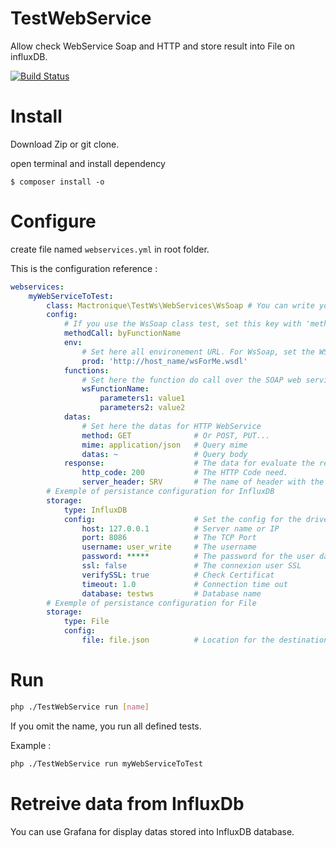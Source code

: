 # TestWebService

Allow check WebService Soap and HTTP and store result into File on influxDB.

[![Build Status](https://travis-ci.org/macintoshplus/TestWebService.svg?branch=master)](https://travis-ci.org/macintoshplus/TestWebService)

# Install

Download Zip or git clone.

open terminal and install dependency
```
$ composer install -o
```

# Configure

create file named `webservices.yml` in root folder.

This is the configuration reference :


```yaml
webservices:
    myWebServiceToTest: 
        class: Mactronique\TestWs\WebServices\WsSoap # You can write your class for specified tests.
        config: 
            # If you use the WsSoap class test, set this key with 'methodCall' value for use the '__soapCall' method in client. Set other value for call the specified function below.
            methodCall: byFunctionName
            env: 
                # Set here all environement URL. For WsSoap, set the WSDL URL.
                prod: 'http://host_name/wsForMe.wsdl'
            functions:
                # Set here the function do call over the SOAP web service
                wsFunctionName:
                    parameters1: value1
                    parameters2: value2
            datas:
                # Set here the datas for HTTP WebService
                method: GET              # Or POST, PUT...
                mime: application/json   # Query mime
                datas: ~                 # Query body
            response:                    # The data for evaluate the response.
                http_code: 200           # The HTTP Code need.
                server_header: SRV       # The name of header with the value can identify the server.
        # Exemple of persistance configuration for InfluxDB
        storage:
            type: InfluxDB
            config:                      # Set the config for the driver
                host: 127.0.0.1          # Server name or IP
                port: 8086               # The TCP Port
                username: user_write     # The username
                password: *****          # The password for the user database
                ssl: false               # The connexion user SSL
                verifySSL: true          # Check Certificat
                timeout: 1.0             # Connection time out
                database: testws         # Database name
        # Exemple of persistance configuration for File
        storage:
            type: File
            config:
                file: file.json          # Location for the destination file.
```

# Run


```bash
php ./TestWebService run [name]
```

If you omit the name, you run all defined tests.

Example : 

```bash
php ./TestWebService run myWebServiceToTest
```

# Retreive data from InfluxDb

You can use Grafana for display datas stored into InfluxDB database.

